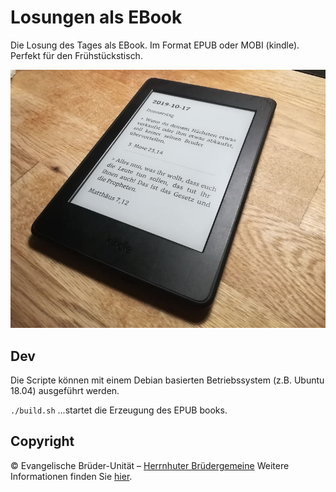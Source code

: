 # Losungen als EBook

Die Losung des Tages als EBook. Im Format EPUB oder MOBI (kindle). Perfekt für den Frühstückstisch.

![previewKindle](doc/img/losung2019-kindle.jpg)

## Dev
Die Scripte können mit einem Debian basierten Betriebssystem (z.B. Ubuntu 18.04) ausgeführt werden.

```./build.sh``` ...startet die Erzeugung des EPUB books.

## Copyright
© Evangelische Brüder-Unität – [Herrnhuter Brüdergemeine](http://www.herrnhuter.de)
Weitere Informationen finden Sie [hier](http://www.losungen.de).